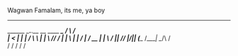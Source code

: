 Wagwan Famalam, its me, ya boy

__________                         _____________      __ 
\______   \___.__.__ __  ____ _____\__    ___/  \    /  \
 |       _<   |  |  |  \/    \\__  \ |    |  \   \/\/   /
 |    |   \\___  |  |  /   |  \/ __ \|    |   \        / 
 |____|_  // ____|____/|___|  (____  /____|    \__/\  /  
        \/ \/               \/     \/               \/   
